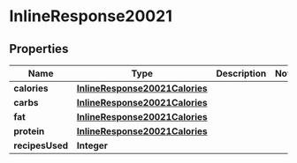 

# InlineResponse20021

## Properties

Name | Type | Description | Notes
------------ | ------------- | ------------- | -------------
**calories** | [**InlineResponse20021Calories**](InlineResponse20021Calories.md) |  | 
**carbs** | [**InlineResponse20021Calories**](InlineResponse20021Calories.md) |  | 
**fat** | [**InlineResponse20021Calories**](InlineResponse20021Calories.md) |  | 
**protein** | [**InlineResponse20021Calories**](InlineResponse20021Calories.md) |  | 
**recipesUsed** | **Integer** |  | 



